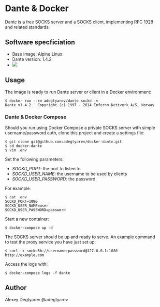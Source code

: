 # Dante & Docker

Dante is a free SOCKS server and a SOCKS client, implementing RFC 1928 and
related standards. 

## Software specficiation

* Base image: Alpine Linux
* Dante version: 1.4.2
* [![](https://images.microbadger.com/badges/image/adegtyarev/dante.svg)](https://microbadger.com/images/adegtyarev/dante "the download size and the number of layers")

## Usage

The image is ready to run Dante server or client in a Docker environment:

    $ docker run --rm adegtyarev/dante sockd -v
    Dante v1.4.2.  Copyright (c) 1997 - 2014 Inferno Nettverk A/S, Norway

### Dante & Docker Compose

Should you run using Docker Compose a private SOCKS server with simple
username/password auth, clone this project and create a settings file:

    $ git clone git@github.com:adegtyarev/docker-dante.git
    $ cd docker-dante
    $ vim .env

Set the following parameters:

* *SOCKD_PORT*: the port to listen to
* *SOCKD_USER_NAME*: the username to be used by clients
* *SOCKD_USER_PASSWORD*: the password

For example:

    $ cat .env
    SOCKD_PORT=1080
    SOCKD_USER_NAME=user
    SOCKD_USER_PASSWORD=password

Start a new container:

    $ docker-compose up -d

The SOCKS server should be up and ready to serve.  An example command to test
the proxy service you have just set up:

    $ curl -x socks5h://username:password@127.0.0.1:1080 http://example.com

Access the logs with:

    $ docker-compose logs -f dante


## Author

Alexey Degtyarev @adegtyarev
